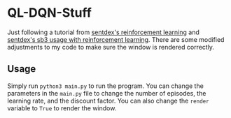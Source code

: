 # QL-DQN-Stuff

Just following a tutorial from [sentdex's reinforcement learning](https://www.youtube.com/watch?v=yMk_XtIEzH8&list=PLQVvvaa0QuDezJFIOU5wDdfy4e9vdnx-7&index=1&ab_channel=sentdex) and [sentdex's sb3 usage with reinforcement learning](https://www.youtube.com/watch?v=XbWhJdQgi7E&list=PLQVvvaa0QuDf0O2DWwLZBfJeYY-JOeZB1&index=1&pp=iAQB). There are some modified adjustments to my code to make sure the window is rendered correctly.

## Usage

Simply run `python3 main.py` to run the program. You can change the parameters in the `main.py` file to change the number of episodes, the learning rate, and the discount factor. You can also change the `render` variable to `True` to render the window.
